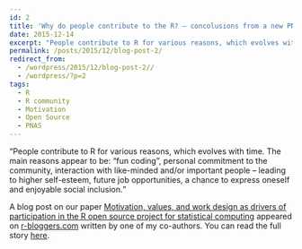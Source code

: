 ```yaml
---
id: 2
title: 'Why do people contribute to the R? – concolusions from a new PNAS article'
date: 2015-12-14
excerpt: "People contribute to R for various reasons, which evolves with time. The main reasons appear to be: “fun coding”, personal commitment to the community, interaction with like-minded and/or important people – leading to higher self-esteem, future job opportunities, a chance to express oneself and enjoyable social inclusion."
permalink: /posts/2015/12/blog-post-2/
redirect_from:
  - /wordpress/2015/12/blog-post-2//
  - /wordpress/?p=2
tags:
  - R
  - R community
  - Motivation
  - Open Source
  - PNAS
---
```


<q>People contribute to R for various reasons, which evolves with time. The main reasons appear to be: “fun coding”, personal commitment to the community, interaction with like-minded and/or important people – leading to higher self-esteem, future job opportunities, a chance to express oneself and enjoyable social inclusion.</q> 

A blog post on our paper [Motivation, values, and work design as drivers of participation in the R
open source project for statistical computing](https://www.pnas.org/doi/abs/10.1073/pnas.1506047112) appeared on [r-bloggers.com](https://www.r-bloggers.com) written by one of my co-authors. You can read the full story [here](https://www.r-bloggers.com/2015/12/why-do-people-contribute-to-the-r-concolusions-from-a-new-pnas-article/).
